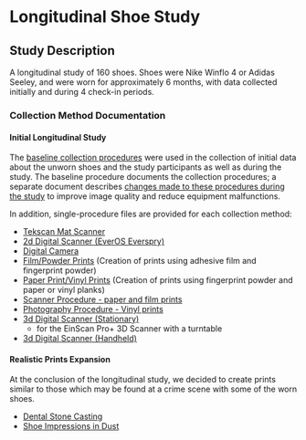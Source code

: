 Longitudinal Shoe Study
================

## Study Description

A longitudinal study of 160 shoes. Shoes were Nike Winflo 4 or Adidas
Seeley, and were worn for approximately 6 months, with data collected
initially and during 4 check-in periods.

### Collection Method Documentation

#### Initial Longitudinal Study

The [baseline collection
procedures](Collection_Procedures/Documentation/Methods-Techniques-Shoe.pdf)
were used in the collection of initial data about the unworn shoes and
the study participants as well as during the study. The baseline
procedure documents the collection procedures; a separate document
describes [changes made to these procedures during the
study](Collection_Procedures/Documentation/Procedure.pdf) to improve
image quality and reduce equipment malfunctions.

In addition, single-procedure files are provided for each collection
method:

  - [Tekscan Mat
    Scanner](Collection_Procedures/Documentation/Tekscan_Mat_Scanner.pdf)
  - [2d Digital Scanner (EverOS
    Everspry)](Collection_Procedures/Documentation/2d_Digital_Scanner_Everos.pdf)
  - [Digital
    Camera](Collection_Procedures/Documentation/Digital_Camera.pdf)
  - [Film/Powder
    Prints](Collection_Procedures/Documentation/Film_Powder_Print.pdf)
    (Creation of prints using adhesive film and fingerprint powder)
  - [Paper Print/Vinyl
    Prints](Collection_Procedures/Documentation/Paper_Vinyl_Print.pdf)
    (Creation of prints using fingerprint powder and paper or vinyl
    planks)
  - [Scanner Procedure - paper and film
    prints](Collection_Procedures/Documentation/Scanning_Film_Paper_Prints.pdf)
  - [Photography Procedure - Vinyl
    prints](Collection_Procedures/Documentation/Vinyl_Photos.pdf)
  - [3d Digital Scanner
    (Stationary)](Collection_Procedures/Documentation/3dScanner_Turntable.pdf)
    - for the EinScan Pro+ 3D Scanner with a turntable
  - [3d Digital Scanner
    (Handheld)](Collection_Procedures/Documentation/3dScanner_Handheld.pdf)

#### Realistic Prints Expansion

At the conclusion of the longitudinal study, we decided to create prints
similar to those which may be found at a crime scene with some of the
worn shoes.

  - [Dental Stone
    Casting](Collection_Procedures/Documentation/Casting-Procedure.pdf)
  - [Shoe Impressions in
    Dust](Collection_Procedures/Documentation/Shoe-Impressions-in-Dust-Photography-and-Lifting-Procedure.pdf)
